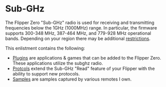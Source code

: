 # Sub-GHz
The Flipper Zero "Sub-GHz" radio is used for receiving and transmitting frequencies below the 1GHz (1000MHz) range.  In particular, the firmware supports 300-348 MHz, 387-464 MHz, and 779-928 MHz operational bands.  Depending on your region there may be additional [restrictions](https://docs.flipperzero.one/sub-ghz/frequencies).

This enlistment contains the following:
- [Plugins](./plugins/README.md) are applications & games that can be added to the Flipper Zero.  These applications utilize the subghz radio.
- [Protcols](./protocols/README.md) extend the Sub-GHz "Read" feature of your Flipper with the ability to support new protocols.
- [Samples](./samples/README.md) are samples captured by various remotes I own.
